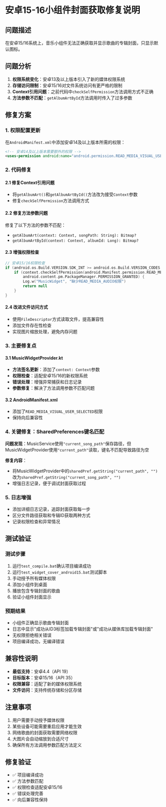 # 安卓15-16小组件封面获取修复说明

## 问题描述
在安卓15/16系统上，音乐小组件无法正确获取并显示歌曲的专辑封面，只显示默认图标。

## 问题分析
1. **权限系统变化**：安卓13及以上版本引入了新的媒体权限系统
2. **存储访问限制**：安卓15/16对文件系统访问有更严格的限制
3. **Context引用问题**：之前代码中`checkSelfPermission`方法调用方式不正确
4. **方法参数不匹配**：`getAlbumArtById`方法调用时传入了过多参数

## 修复方案

### 1. 权限配置更新
在`AndroidManifest.xml`中添加安卓14及以上版本所需的权限：
```xml
<!-- 安卓14及以上版本需要额外的权限 -->
<uses-permission android:name="android.permission.READ_MEDIA_VISUAL_USER_SELECTED" />
```

### 2. 代码修复

#### 2.1 修复Context引用问题
- 将`getAlbumArt()`和`getAlbumArtById()`方法改为接受`Context`参数
- 修复`checkSelfPermission`方法调用方式

#### 2.2 修复方法参数问题
修复了以下方法的参数不匹配：
- `getAlbumArt(context: Context, songPath: String): Bitmap?`
- `getAlbumArtById(context: Context, albumId: Long): Bitmap?`

#### 2.3 增强权限检查
```kotlin
// 安卓15/16权限检查
if (android.os.Build.VERSION.SDK_INT >= android.os.Build.VERSION_CODES.TIRAMISU) {
    if (context.checkSelfPermission(android.Manifest.permission.READ_MEDIA_AUDIO) != 
        android.content.pm.PackageManager.PERMISSION_GRANTED) {
        Log.w("MusicWidget", "缺少READ_MEDIA_AUDIO权限")
        return null
    }
}
```

#### 2.4 改进文件访问方式
- 使用`FileDescriptor`方式读取文件，提高兼容性
- 添加文件存在性检查
- 实现图片缩放处理，避免内存问题

### 3. 主要修复点

#### 3.1 MusicWidgetProvider.kt
- **方法签名更新**：添加了`context: Context`参数
- **权限检查**：适配安卓15/16的新权限系统
- **错误处理**：增强异常捕获和日志记录
- **参数修复**：解决了方法调用参数不匹配问题

#### 3.2 AndroidManifest.xml
- 添加了`READ_MEDIA_VISUAL_USER_SELECTED`权限
- 保持向后兼容性

### 4. 关键修复：SharedPreferences键名匹配
**问题发现**：MusicService使用`"current_song_path"`保存路径，但MusicWidgetProvider使用`"current_path"`读取，键名不匹配导致路径为空

**修复内容**：
- 将MusicWidgetProvider中的`sharedPref.getString("current_path", "")`改为`sharedPref.getString("current_song_path", "")`
- 增强日志记录，便于调试封面获取过程

### 5. 日志增强
- 添加详细日志记录，追踪封面获取每一步
- 区分文件路径获取和专辑ID获取两种方式
- 记录权限检查和异常情况

## 测试验证

### 测试步骤
1. 运行`test_compile.bat`确认项目编译成功
2. 运行`test_widget_cover_android15.bat`测试脚本
3. 手动授予所有媒体权限
4. 添加小组件到桌面
5. 播放包含专辑封面的歌曲
6. 验证小组件封面显示

### 预期结果
- 小组件正确显示歌曲专辑封面
- 日志中显示"成功从ID3标签加载专辑封面"或"成功从媒体库加载专辑封面"
- 无权限拒绝相关错误
- 项目编译成功，无编译错误

## 兼容性说明
- **最低支持**：安卓4.4（API 19）
- **目标版本**：安卓15/16（API 35）
- **权限兼容**：适配了新的媒体权限系统
- **文件访问**：支持传统存储和分区存储

## 注意事项
1. 用户需要手动授予媒体权限
2. 某些设备可能需要重启应用才能生效
3. 网络歌曲的封面获取需要网络权限
4. 大图片会自动缩放到合适尺寸
5. 确保所有方法调用参数匹配方法定义

## 修复验证
- ✅ 项目编译成功
- ✅ 方法参数匹配
- ✅ 权限检查适配安卓15/16
- ✅ 错误处理完善
- ✅ 向后兼容性保持